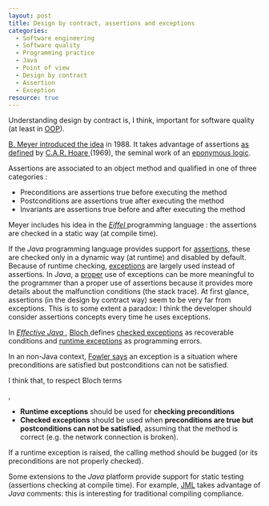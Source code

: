```yaml
--- 
layout: post 
title: Design by contract, assertions and exceptions
categories:
  - Software engineering
  - Software quality
  - Programming practice
  - Java
  - Point of view
  - Design by contract
  - Assertion
  - Exception
resource: true
---
```

<p>
Understanding design by contract is, I think, important for software quality (at least in <a href="http://en.wikipedia.org/wiki/Object-oriented_programming">OOP</a>).
</p>
<p>
	<span itemprop="citation" itemscope itemtype="http://schema.org/Book">
		<link itemprop="sameAs" href="http://www.worldcat.org/oclc/17675237"></link>
		<span itemprop="author" itemscope itemtype="http://schema.org/Person" itemid="#meyer">
			<a itemprop="sameAs" href="http://en.wikipedia.org/wiki/Bertrand_Meyer">
				<link itemprop="sameAs" href="http://viaf.org/viaf/51714577"></link>
				<span itemprop="name">
					B. 
					<span itemprop="givenName" style="display:none;">Bertrand</span>
					<span itemprop="familyName">Meyer</span>
				</span>
			</a>
		</span>
		<a href="http://en.wikipedia.org/wiki/Object-Oriented_Software_Construction">introduced the idea</a>
		in <span itemprop="copyrightYear">1988</span>. 
	</span>
	It takes advantage of 
	<span itemprop="citation" itemscope itemtype="http://schema.org/ScholarlyArticle">
		<link itemprop="sameAs" href="http://dx.doi.org/10.1145/363235.363259"></link>
		<span itemprop="about">assertions</span>
		<a href="http://dx.doi.org/10.1145/363235.363259"> as defined</a> 
		by 
		<span itemprop="author" itemscope itemtype="http://schema.org/Person">
			<a itemprop="sameAs" href="http://en.wikipedia.org/wiki/Tony_Hoare">
				<link itemprop="sameAs" href="http://viaf.org/viaf/108123782"></link>
				<span itemprop="name">
					C.A.R. 
					<span itemprop="givenName" style="display:none;">Charles</span>
					<span itemprop="additionalName" style="display:none;">Anthony</span>
					<span itemprop="additionalName" style="display:none;">Richard</span>
					<span itemprop="familyName">Hoare</span>
				</span>
			</a>
		</span>
		(<span itemprop="copyrightYear">1969</span>), the seminal work of an <a itemprop="about" href="http://en.wikipedia.org/wiki/Hoare_logic">eponymous logic</a>.
	</span>
</p>
<p>
Assertions are associated to an object method and qualified in one of three categories :
</p>
<ul>
	<li>Preconditions are assertions true before executing the method</li>
	<li>Postconditions are assertions true after executing the method</li>
	<li>Invariants are assertions true before and after executing the method</li>
</ul>
<p>
	<span itemscope itemtype="http://schema.org/SoftwareApplication">
		<span itemprop="author" itemscope itemtype="http://schema.org/Person" itemid="#meyer">
			<link itemprop="sameAs" href="#meyer">Meyer</link>
		</span> includes his idea in the 
		<em>
			<a itemprop="url" href="http://www.eiffel.com/">
			<span itemprop="name">Eiffel</span>
			</a>
		</em>
		<span itemprop="applicationCategory">programming language</span>
	</span> : the assertions are checked in a static way (at
	compile time).
</p>
<p>
	If the <em>Java</em> programming language provides support for <a href="http://docs.oracle.com/javase/7/docs/technotes/guides/language/assert.html">assertions</a>, these are checked only in a dynamic way (at runtime) and disabled by default. Because of runtime checking, <a href="http://docs.oracle.com/javase/tutorial/essential/exceptions/">exceptions</a> are largely used instead of assertions.	In <em>Java</em>, a <a href="http://docs.oracle.com/javase/tutorial/essential/exceptions/runtime.html">proper</a> use of exceptions can be more meaningful to the programmer than a proper use of assertions because it provides more details about the malfunction conditions (the stack trace). At first glance, assertions (in the design by contract way) seem to be very far from exceptions. This is to some extent a paradox: I think the developer should consider assertions concepts every time he uses exceptions.
</p>
<p>
	<span itemprop="citation" itemscope itemtype="http://schema.org/Book" itemid="#bloch-terms">
		In 
		<link itemprop="sameAs" href="http://www.worldcat.org/oclc/124025332"></link>
		<a itemprop="sameAs" href="http://www.pearsonhighered.com/educator/product/Effective-Java/9780321356680.page">
			<em><span itemprop="name">Effective Java</span></em>
		</a>, 
		<span itemprop="author" itemscope itemtype="http://schema.org/Person">
			<a itemprop="sameAs" href="http://en.wikipedia.org/wiki/Joshua_Bloch">
				<link itemprop="sameAs" href="http://viaf.org/viaf/71793922"></link>
				<link itemprop="sameAs" href="https://twitter.com/joshbloch"></link>
				<span itemprop="name">
					<span itemprop="familyName">Bloch</span>
				</span>
			</a>
		</span> 
		defines 		
		<a href="http://docs.oracle.com/javase/7/docs/api/java/lang/Exception.html">checked exceptions</a> as recoverable conditions and
		<a href="http://docs.oracle.com/javase/7/docs/api/java/lang/RuntimeException.html">runtime exceptions</a> as programming errors.
	</span> 
</p>
<p>
	In an non-Java context, 
	<span itemprop="citation" itemscope itemtype="http://schema.org/Book">
		<span itemprop="author" itemscope itemtype="http://schema.org/Person">
			<a itemprop="sameAs" href="http://en.wikipedia.org/wiki/Martin_Fowler">
				<link itemprop="sameAs" href="http://viaf.org/viaf/5145169"></link>
				<span itemprop="name">
					Fowler
				</span>
			</a>
		</span>
		<a itemprop="sameAs" href="http://www.worldcat.org/oclc/630586726">says</a>
		 an exception is a situation where preconditions are satisfied but postconditions can not be satisfied.
	</span>
</p>
<p>
I think that, to respect <link itemprop="sameAs" href="#bloch-terms">Bloch terms</link>
</p>,
<ul>
	<li><b>Runtime exceptions</b> should be used for <b>checking preconditions</b></li>
	<li>
		<b>Checked exceptions</b> should be used when <b>preconditions are true but postconditions can not be satisfied</b>, assuming that the method is correct (e.g. the network connection is broken).&nbsp;
	</li>
</ul>
<p>
If a runtime exception is raised, the calling method should be bugged (or its preconditions are not properly checked).
</p>
<p>
Some extensions to the <em>Java</em> platform provide support for static testing (assertions checking at compile time). For example, <a href="http://www.eecs.ucf.edu/~leavens/JML/">JML</a> takes advantage of <em>Java</em> comments: this is interesting for traditional compiling compliance.
</p>